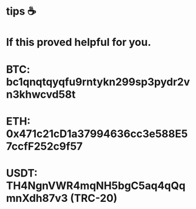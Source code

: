 #            tips ☕️
  
#            If this proved helpful for you.

#     BTC:   bc1qnqtqyqfu9rntykn299sp3pydr2vn3khwcvd58t
#     ETH:   0x471c21cD1a37994636cc3e588E57ccfF252c9f57
#     USDT:  TH4NgnVWR4mqNH5bgC5aq4qQqmnXdh87v3   (TRC-20)
